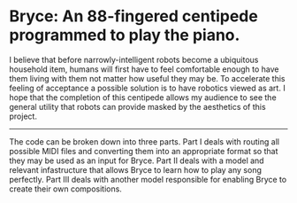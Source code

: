 # Bryce: An 88-fingered centipede programmed to play the piano.
I believe that before narrowly-intelligent robots become a ubiquitous household item, humans will first have to feel comfortable
enough to have them living with them not matter how useful they may be. To accelerate this feeling of acceptance a possible solution is to have robotics
viewed as art. I hope that the completion of this centipede allows my audience to see the general utility that robots can
provide masked by the aesthetics of this project.

------------------------------------------------------------------------------------------------------------------------
The code can be broken down into three parts.
Part I deals with routing all possible MIDI files and converting them into an appropriate format so that they may be
used as an input for Bryce.
Part II deals with a model and relevant infastructure that allows Bryce to learn how to play any song perfectly.
Part III deals with another model responsible for enabling Bryce to create their own compositions.


